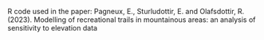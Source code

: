 R code used in the paper: Pagneux, E., Sturludottir, E. and Olafsdottir, R. (2023). Modelling of recreational trails in mountainous areas: an analysis of sensitivity to elevation data
